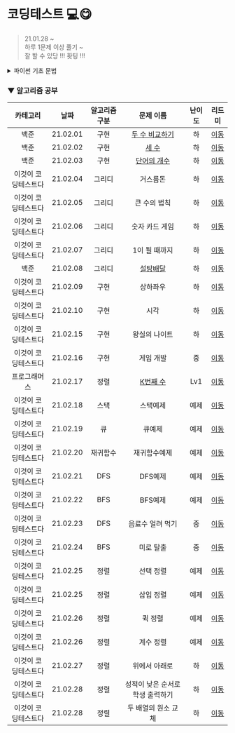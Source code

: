 # 코딩테스트 💻😋
> 21.01.28 ~  
> 하루 1문제 이상 풀기 ~  
> 잘 할 수 있당 !!! 홧팅 !!!   

<details>
<summary>파이썬 기초 문법</summary>
<div markdown="1">       

| 카테고리 | 날짜 | 알고리즘 구분 | 문제 이름 | 난이도 | 리드미 |  
| :----------: | :----------: | :----------: | :----------: | :----------: | :----------: | 
| 백준 | 21.01.28 | 수학/사칙연산 | [곱셈](https://www.acmicpc.net/problem/2588) | 하 | [이동](./Baekjoon/readme/곱셈.md) |
| 백준 | 21.01.29 | 수학/사칙연산 | [알람 시계](https://www.acmicpc.net/problem/2884) | 하 | [이동](./Baekjoon/readme/알람시계.md) |
| 백준 | 21.01.30 | 수학/구현 | [합](https://www.acmicpc.net/problem/8393) | 하 | [이동](./Baekjoon/readme/합.md) |
| 백준 | 21.01.31 | 수학/사칙연산/구현 | [A+B](https://www.acmicpc.net/problem/10950) | 하 | [이동](./Baekjoon/readme/A+B.md) |

</div>
</details>


### ▼ 알고리즘 공부

| 카테고리 | 날짜 | 알고리즘 구분 | 문제 이름 | 난이도 | 리드미 |  
| :----------: | :----------: | :----------: | :----------: | :----------: | :----------: | 
| 백준 | 21.02.01 | 구현 | [두 수 비교하기](https://www.acmicpc.net/problem/1330) | 하 | [이동](./Baekjoon/readme/두수비교하기.md) |
| 백준 | 21.02.02 | 구현 | [세 수](https://www.acmicpc.net/problem/10817) | 하 | [이동](./Baekjoon/readme/세수.md) |
| 백준 | 21.02.03 | 구현 | [단어의 개수](https://www.acmicpc.net/problem/1152) | 하 | [이동](./Baekjoon/readme/단어의개수.md) |
| 이것이 코딩테스트다 | 21.02.04 | 그리디 | 거스름돈 | 하 | [이동](./book/readme/거스름돈.md) |
| 이것이 코딩테스트다 | 21.02.05 | 그리디 | 큰 수의 법칙 | 하 | [이동](./book/readme/큰수의법칙.md) |
| 이것이 코딩테스트다 | 21.02.06 | 그리디 | 숫자 카드 게임 | 하 | [이동](./book/readme/숫자카드게임.md) |
| 이것이 코딩테스트다 | 21.02.07 | 그리디 | 1이 될 때까지 | 하 | [이동](./book/readme/1이될때까지.md) |
| 백준 | 21.02.08 | 그리디 | [설탕배달](https://www.acmicpc.net/problem/2839) | 하 | [이동](./Baekjoon/readme/설탕배달.md) |
| 이것이 코딩테스트다 | 21.02.09 | 구현 | 상하좌우 | 하 | [이동](./book/readme/상하좌우.md) |
| 이것이 코딩테스트다 | 21.02.10 | 구현 | 시각 | 하 | [이동](./book/readme/시각.md) |
| 이것이 코딩테스트다 | 21.02.15 | 구현 | 왕실의 나이트 | 하 | [이동](./book/readme/왕실의나이트.md) |
| 이것이 코딩테스트다 | 21.02.16 | 구현 | 게임 개발 | 중 | [이동](./book/readme/게임개발.md) |
| 프로그래머스 | 21.02.17 | 정렬 | [K번째 수](https://programmers.co.kr/learn/courses/30/lessons/42748?language=python3) | Lv1 | [이동](./Programmers/readme/K번째수.md) |
| 이것이 코딩테스트다 | 21.02.18 | 스택 | 스택예제 | 예제 | [이동](./book/readme/스택예제.md) |
| 이것이 코딩테스트다 | 21.02.19 | 큐 | 큐예제 | 예제 | [이동](./book/readme/큐예제.md) |
| 이것이 코딩테스트다 | 21.02.20 | 재귀함수 | 재귀함수예제 | 예제 | [이동](./book/readme/재귀함수예제.md) |
| 이것이 코딩테스트다 | 21.02.21 | DFS | DFS예제 | 예제 | [이동](./book/readme/DFS예제.md) |
| 이것이 코딩테스트다 | 21.02.22 | BFS | BFS예제 | 예제 | [이동](./book/readme/BFS예제.md) |
| 이것이 코딩테스트다 | 21.02.23 | DFS | 음료수 얼려 먹기 | 중 | [이동](./book/readme/음료수얼려먹기.md) |
| 이것이 코딩테스트다 | 21.02.24 | BFS | 미로 탈출 | 중 | [이동](./book/readme/미로탈출.md) |
| 이것이 코딩테스트다 | 21.02.25 | 정렬 | 선택 정렬 | 예제 | [이동](./book/readme/선택정렬.md) |
| 이것이 코딩테스트다 | 21.02.25 | 정렬 | 삽입 정렬 | 예제 | [이동](./book/readme/삽입정렬.md) |
| 이것이 코딩테스트다 | 21.02.26 | 정렬 | 퀵 정렬 | 예제 | [이동](./book/readme/퀵정렬.md) |
| 이것이 코딩테스트다 | 21.02.26 | 정렬 | 계수 정렬 | 예제 | [이동](./book/readme/계수정렬.md) |
| 이것이 코딩테스트다 | 21.02.27 | 정렬 | 위에서 아래로 | 하 | [이동](./book/readme/위에서아래로.md) |
| 이것이 코딩테스트다 | 21.02.28 | 정렬 | 성적이 낮은 순서로 학생 출력하기 | 하 | [이동](./book/readme/성적이낮은순서로학생출력하기.md) |
| 이것이 코딩테스트다 | 21.02.28 | 정렬 | 두 배열의 원소 교체 | 하 | [이동](./book/readme/두배열의원소교체.md) |



